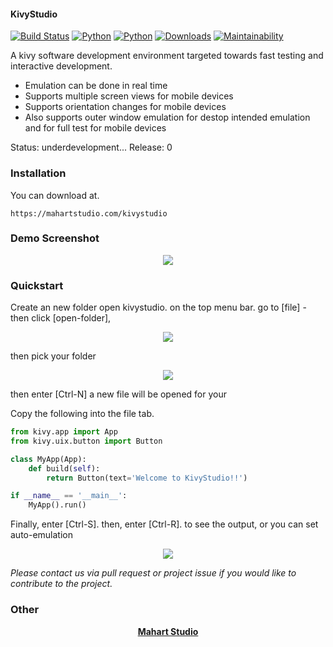 #### KivyStudio
<!-- ![KivyStudio](https://raw.githubusercontent.com/MichaelStott/KivMob/master/demo/assets/kivmob-title.png) -->

[![Build Status](https://travis-ci.com/MichaelStott/KivMob.svg?branch=master)](https://travis-ci.com/MichaelStott/KivMob)
[![Python](https://img.shields.io/badge/python-2-green.svg)](https://www.python.org/downloads/release/python-270/)
[![Python](https://img.shields.io/badge/python-3-green.svg)](https://www.python.org/downloads/release/python-270/)
[![Downloads](https://pepy.tech/badge/kivmob)](https://pepy.tech/project/kivmob)
[![Maintainability](https://api.codeclimate.com/v1/badges/add8cd9bd9600d898b79/maintainability)](https://codeclimate.com/github/MichaelStott/KivMob/maintainability)

A kivy software development environment targeted towards fast testing and interactive development.

  - Emulation can be done in real time
  - Supports multiple screen views for mobile devices
  - Supports orientation changes for mobile devices
  - Also supports outer window emulation for destop intended emulation and for full test for mobile devices

Status: underdevelopment...                  Release: 0


### Installation

You can download at.
```
https://mahartstudio.com/kivystudio
```

### Demo Screenshot
<p align="center">
  <img src="https://raw.githubusercontent.com/mahart-studio/kivystudio/master/showcase/Screenshot(1).png">
</p>

### Quickstart

Create an new folder
open kivystudio.
on the top menu bar.
go to [file] - then click [open-folder],

<p align="center">
  <img src="https://raw.githubusercontent.com/mahart-studio/kivystudio/master/showcase/Screenshot(2).png">
</p>

then pick your folder

<p align="center">
  <img src="https://raw.githubusercontent.com/mahart-studio/kivystudio/master/showcase/Screenshot(3).png">
</p>

then enter [Ctrl-N] a new file will be opened for your


Copy the following into the file tab.
```python
from kivy.app import App
from kivy.uix.button import Button

class MyApp(App):
	def build(self):
		return Button(text='Welcome to KivyStudio!!')

if __name__ == '__main__':
	MyApp().run()
```

Finally, enter [Ctrl-S].
then, enter [Ctrl-R]. to see the output,
or you can set auto-emulation

<p align="center">
  <img src="https://raw.githubusercontent.com/mahart-studio/kivystudio/master/showcase/Screenshot(4).png">
</p>

<!-- ### kivy Studio Showcase -->

_Please contact us via pull request or project issue if you would like to contribute to the project._

<!-- List alphabetically please.  -->
<!-- | App | Play Store Link | Author |
| ------ | ------ | ------ |
| Learn Python Offline | https://play.google.com/store/apps/details?id=com.prog.ders.eng | [Yunus Ceyhan] |
| Gloworld | https://play.google.com/store/apps/details?id=com.worldglowfree.dom.com.world.glowfree | Prozee Games, [thegameguy] |
| MIUI Hidden Settings | https://play.google.com/store/apps/details?id=com.ceyhan.sets | [Yunus Ceyhan] |
| Themes for MIUI | https://play.google.com/store/apps/details?id=com.ceyhan.tema | [Yunus Ceyhan] | -->

### Other

<!-- Links pertinent to README -->
[KivyStudio]: <https://mahartstudio.com/kivystudio/>
[Kivy]: <https://kivy.org/>
[Buildozer]: <https://github.com/kivy/buildozer>

<!-- App showcase author links -->
<p align="center">
    <a href='<https://mahartstudio.com>'> <b>Mahart Studio</b> </a>
</p>

[avour]: <https://github.com/avour>
[solomon]: <https://github.com/solomon1999>
[curiouspaul1]: <https://github.com/curiouspaul1>

